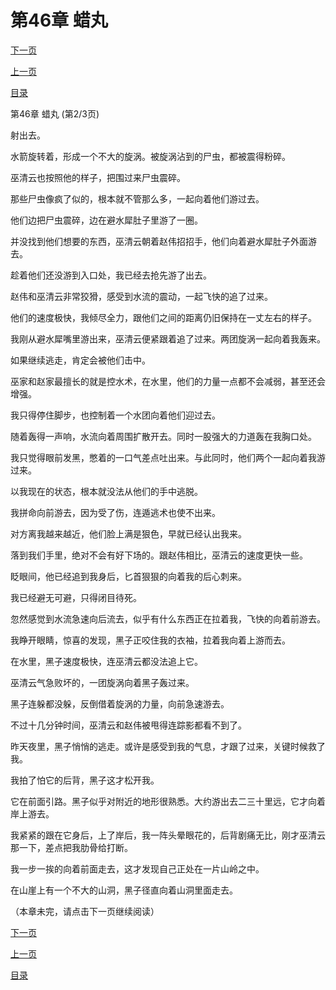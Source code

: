 <h1>第46章   蜡丸</h1>
            <div><p><a href="./0137_%E7%AC%AC46%E7%AB%A0_%E8%9C%A1%E4%B8%B8.md">下一页</a></p><p><a href="./0135_%E7%AC%AC46%E7%AB%A0_%E8%9C%A1%E4%B8%B8.md">上一页</a></p><p><a href="../">目录</a></p></div>
            <div><p>第46章   蜡丸 (第2/3页)</p><p>射出去。</p><p>水箭旋转着，形成一个不大的旋涡。被旋涡沾到的尸虫，都被震得粉碎。</p><p>巫清云也按照他的样子，把围过来尸虫震碎。</p><p>那些尸虫像疯了似的，根本就不管那么多，一起向着他们游过去。</p><p>他们边把尸虫震碎，边在避水犀肚子里游了一圈。</p><p>并没找到他们想要的东西，巫清云朝着赵伟招招手，他们向着避水犀肚子外面游去。</p><p>趁着他们还没游到入口处，我已经去抢先游了出去。</p><p>赵伟和巫清云非常狡猾，感受到水流的震动，一起飞快的追了过来。</p><p>他们的速度极快，我倾尽全力，跟他们之间的距离仍旧保持在一丈左右的样子。</p><p>我刚从避水犀嘴里游出来，巫清云便紧跟着追了过来。两团旋涡一起向着我轰来。</p><p>如果继续逃走，肯定会被他们击中。</p><p>巫家和赵家最擅长的就是控水术，在水里，他们的力量一点都不会减弱，甚至还会增强。</p><p>我只得停住脚步，也控制着一个水团向着他们迎过去。</p><p>随着轰得一声响，水流向着周围扩散开去。同时一股强大的力道轰在我胸口处。</p><p>我只觉得眼前发黑，憋着的一口气差点吐出来。与此同时，他们两个一起向着我游过来。</p><p>以我现在的状态，根本就没法从他们的手中逃脱。</p><p>我拼命向前游去，因为受了伤，连遁逃术也使不出来。</p><p>对方离我越来越近，他们脸上满是狠色，早就已经认出我来。</p><p>落到我们手里，绝对不会有好下场的。跟赵伟相比，巫清云的速度更快一些。</p><p>眨眼间，他已经追到我身后，匕首狠狠的向着我的后心刺来。</p><p>我已经避无可避，只得闭目待死。</p><p>忽然感觉到水流急速向后流去，似乎有什么东西正在拉着我，飞快的向着前游去。</p><p>我睁开眼睛，惊喜的发现，黑子正咬住我的衣袖，拉着我向着上游而去。</p><p>在水里，黑子速度极快，连巫清云都没法追上它。</p><p>巫清云气急败坏的，一团旋涡向着黑子轰过来。</p><p>黑子连躲都没躲，反倒借着旋涡的力量，向前急速游去。</p><p>不过十几分钟时间，巫清云和赵伟被甩得连踪影都看不到了。</p><p>昨天夜里，黑子悄悄的逃走。或许是感受到我的气息，才跟了过来，关键时候救了我。</p><p>我拍了怕它的后背，黑子这才松开我。</p><p>它在前面引路。黑子似乎对附近的地形很熟悉。大约游出去二三十里远，它才向着岸上游去。</p><p>我紧紧的跟在它身后，上了岸后，我一阵头晕眼花的，后背剧痛无比，刚才巫清云那一下，差点把我肋骨给打断。</p><p>我一步一挨的向着前面走去，这才发现自己正处在一片山岭之中。</p><p>在山崖上有一个不大的山洞，黑子径直向着山洞里面走去。</p><p>（本章未完，请点击下一页继续阅读）</p></div>
            <div><p><a href="./0137_%E7%AC%AC46%E7%AB%A0_%E8%9C%A1%E4%B8%B8.md">下一页</a></p><p><a href="./0135_%E7%AC%AC46%E7%AB%A0_%E8%9C%A1%E4%B8%B8.md">上一页</a></p><p><a href="../">目录</a></p></div>